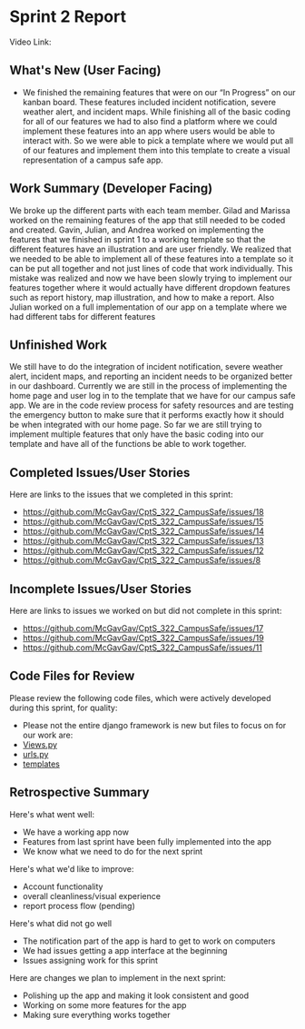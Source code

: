 # Sprint 2 Report 
Video Link: 
## What's New (User Facing)
 * We finished the remaining features that were on our “In Progress” on our kanban board. These features included incident notification, severe 
   weather alert, and incident maps. While finishing all of the basic coding for all of our features we had to also find a platform where we 
   could implement these features into an app where users would be able to interact with. So we were able to pick a template where we would put 
   all of our features and implement them into this template to create a visual representation of a campus safe app. 



## Work Summary (Developer Facing)
We broke up the different parts with each team member. Gilad and Marissa worked on the remaining features of the app that still needed to be coded and created. Gavin, Julian, and Andrea worked on implementing the features that we finished in sprint 1 to a working template so that the different features have an illustration and are user friendly. We realized that we needed to be able to implement all of these features into a template so it can be put all together and not just lines of code that work individually. This mistake was realized and now we have been slowly trying to implement our features together where it would actually have different dropdown features such as report history, map illustration, and how to make a report. Also Julian worked on a full implementation of our app on a template where we had different tabs for different features

## Unfinished Work
We still have to do the integration of incident notification, severe weather alert, incident maps, and reporting an incident needs to be organized better in our dashboard. Currently we are still in the process of implementing the home page and user log in to the template that we have for our campus safe app. We are in the code review process for safety resources and are testing the emergency button to make sure that it performs exactly how it should be when integrated with our home page. So far we are still trying to implement multiple features that only have the basic coding into our template and have all of the functions be able to work together. 

## Completed Issues/User Stories
Here are links to the issues that we completed in this sprint:

 * https://github.com/McGavGav/CptS_322_CampusSafe/issues/18
 * https://github.com/McGavGav/CptS_322_CampusSafe/issues/15
 * https://github.com/McGavGav/CptS_322_CampusSafe/issues/14
 * https://github.com/McGavGav/CptS_322_CampusSafe/issues/13
 * https://github.com/McGavGav/CptS_322_CampusSafe/issues/12
 * https://github.com/McGavGav/CptS_322_CampusSafe/issues/8
 
 ## Incomplete Issues/User Stories
 Here are links to issues we worked on but did not complete in this sprint:
 * https://github.com/McGavGav/CptS_322_CampusSafe/issues/17
 * https://github.com/McGavGav/CptS_322_CampusSafe/issues/19
 * https://github.com/McGavGav/CptS_322_CampusSafe/issues/11

## Code Files for Review
Please review the following code files, which were actively developed during this sprint, for quality:
 * Please not the entire django framework is new but files to focus on for our work are:
 * [Views.py](https://github.com/McGavGav/CptS_322_CampusSafe/blob/main/crimoapp/views.py)
 * [urls.py](https://github.com/McGavGav/CptS_322_CampusSafe/blob/main/crimoapp/urls.py)
 * [templates](https://github.com/McGavGav/CptS_322_CampusSafe/tree/main/crimoapp/templates)
 
## Retrospective Summary
Here's what went well:
 * We have a working app now
 * Features from last sprint have been fully implemented into the app
 * We know what we need to do for the next sprint

 
   
Here's what we'd like to improve:
   * Account functionality
   * overall cleanliness/visual experience
   * report process flow (pending)

Here's what did not go well
  * The notification part of the app is hard to get to work on computers
  * We had issues getting a app interface at the beginning
  * Issues assigning work for this sprint

  
Here are changes we plan to implement in the next sprint:
   * Polishing up the app and making it look consistent and good
   * Working on some more features for the app
   * Making sure everything works together

